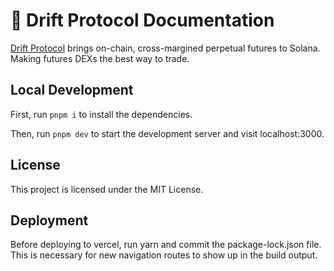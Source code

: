 # 👾 Drift Protocol Documentation 

[Drift Protocol](https://www.drift.trade/) brings on-chain, cross-margined perpetual futures to Solana. Making futures DEXs the best way to trade.

## Local Development

First, run `pnpm i` to install the dependencies.

Then, run `pnpm dev` to start the development server and visit localhost:3000.

## License

This project is licensed under the MIT License.

## Deployment

Before deploying to vercel, run yarn and commit the package-lock.json file. This is necessary for new navigation routes to show up in the build output.
